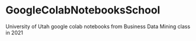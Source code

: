 # GoogleColabNotebooksSchool
University of Utah google colab notebooks from Business Data Mining class in 2021
